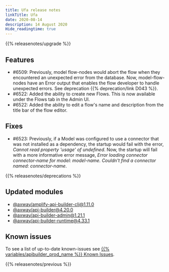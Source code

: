 ```yaml
---
title: Ufa release notes
linkTitle: Ufa
date: 2020-08-14
description: 14 August 2020
Hide_readingtime: true
---
```


{{% releasenotes/upgrade %}}

## Features

* #6509: Previously, model flow-nodes would abort the flow when they encountered an unexpected error from the database. Now, model-flow-nodes have an Error output that enables the flow developer to handle unexpected errors. See deprecation {{% deprecation/link D043 %}}.
* #6522: Added the ability to create new Flows. This is now available under the Flows tab in the Admin UI.
* #6522: Added the ability to edit a flow's name and description from the title bar of the flow editor.

## Fixes

* #6523: Previously, if a Model was configured to use a connector that was not installed as a dependency, the startup would fail with the error, _Cannot read property 'usage' of undefined_. Now, the startup will fail with a more informative error message, _Error loading connector connector-name for model: model-name. Couldn't find a connector named: connector-name_.

{{% releasenotes/deprecations %}}

## Updated modules

* [@axway/amplify-api-builder-cli@1.11.0](https://www.npmjs.com/package/@axway/amplify-api-builder-cli/v/1.11.0)
* [@axway/api-builder@4.20.0](https://www.npmjs.com/package/@axway/api-builder/v/4.20.0)
* [@axway/api-builder-admin@1.21.1](https://www.npmjs.com/package/@axway/api-builder-admin/v/1.21.1)
* [@axway/api-builder-runtime@4.33.1](https://www.npmjs.com/package/@axway/api-builder-runtime/v/4.33.1)

## Known issues

To see a list of up-to-date known-issues see [{{% variables/apibuilder_prod_name %}} Known Issues](/docs/known_issues/).

{{% releasenotes/previous %}}
